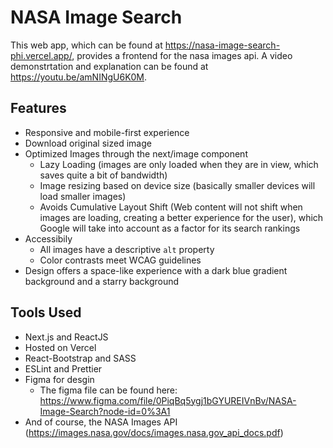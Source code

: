 # NASA Image Search
This web app, which can be found at https://nasa-image-search-phi.vercel.app/, provides a frontend for the nasa images api. A video demonstrtation and explanation can be found at https://youtu.be/amNINgU6K0M.

## Features
- Responsive and mobile-first experience
- Download original sized image
- Optimized Images through the next/image component
  - Lazy Loading (images are only loaded when they are in view, which saves quite a bit of bandwidth)
  - Image resizing based on device size (basically smaller devices will load smaller images)
  - Avoids Cumulative Layout Shift (Web content will not shift when images are loading, creating a better experience for the user), which Google will take into account as a factor for its search rankings
- Accessibily
  - All images have a descriptive `alt` property
  - Color contrasts meet WCAG guidelines
- Design offers a space-like experience with a dark blue gradient background and a starry background

## Tools Used
- Next.js and ReactJS
- Hosted on Vercel
- React-Bootstrap and SASS
- ESLint and Prettier
- Figma for desgin
  - The figma file can be found here: https://www.figma.com/file/0PiqBq5ygj1bGYUREIVnBv/NASA-Image-Search?node-id=0%3A1
- And of course, the NASA Images API (https://images.nasa.gov/docs/images.nasa.gov_api_docs.pdf)
